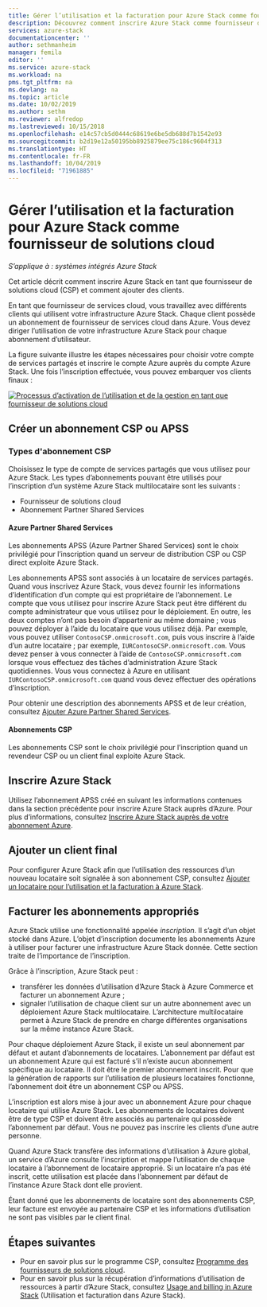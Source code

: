 ```yaml
---
title: Gérer l’utilisation et la facturation pour Azure Stack comme fournisseur de solutions cloud | Microsoft Docs
description: Découvrez comment inscrire Azure Stack comme fournisseur de solutions cloud et d’ajout de clients pour la facturation.
services: azure-stack
documentationcenter: ''
author: sethmanheim
manager: femila
editor: ''
ms.service: azure-stack
ms.workload: na
pms.tgt_pltfrm: na
ms.devlang: na
ms.topic: article
ms.date: 10/02/2019
ms.author: sethm
ms.reviewer: alfredop
ms.lastreviewed: 10/15/2018
ms.openlocfilehash: e14c57cb5d0444c68619e6be5db688d7b1542e93
ms.sourcegitcommit: b2d19e12a50195bb8925879ee75c186c9604f313
ms.translationtype: HT
ms.contentlocale: fr-FR
ms.lasthandoff: 10/04/2019
ms.locfileid: "71961885"
---
```

# <a name="manage-usage-and-billing-for-azure-stack-as-a-cloud-solution-provider"></a>Gérer l’utilisation et la facturation pour Azure Stack comme fournisseur de solutions cloud

*S’applique à : systèmes intégrés Azure Stack*

Cet article décrit comment inscrire Azure Stack en tant que fournisseur de solutions cloud (CSP) et comment ajouter des clients.

En tant que fournisseur de services cloud, vous travaillez avec différents clients qui utilisent votre infrastructure Azure Stack. Chaque client possède un abonnement de fournisseur de services cloud dans Azure. Vous devez diriger l’utilisation de votre infrastructure Azure Stack pour chaque abonnement d’utilisateur.

La figure suivante illustre les étapes nécessaires pour choisir votre compte de services partagés et inscrire le compte Azure auprès du compte Azure Stack. Une fois l’inscription effectuée, vous pouvez embarquer vos clients finaux :

[![Processus d’activation de l’utilisation et de la gestion en tant que fournisseur de solutions cloud](media/azure-stack-add-manage-billing-as-a-csp/process-add-useage-as-a-csp.png "Processus d’activation de l’utilisation et de la gestion en tant que fournisseur de solutions cloud")](media/azure-stack-add-manage-billing-as-a-csp/process-add-useage-as-a-csp.png#lightbox)

## <a name="create-a-csp-or-apss-subscription"></a>Créer un abonnement CSP ou APSS

### <a name="csp-subscription-types"></a>Types d'abonnement CSP

Choisissez le type de compte de services partagés que vous utilisez pour Azure Stack. Les types d’abonnements pouvant être utilisés pour l’inscription d’un système Azure Stack multilocataire sont les suivants :

- Fournisseur de solutions cloud
- Abonnement Partner Shared Services

#### <a name="azure-partner-shared-services"></a>Azure Partner Shared Services

Les abonnements APSS (Azure Partner Shared Services) sont le choix privilégié pour l’inscription quand un serveur de distribution CSP ou CSP direct exploite Azure Stack.

Les abonnements APSS sont associés à un locataire de services partagés. Quand vous inscrivez Azure Stack, vous devez fournir les informations d’identification d’un compte qui est propriétaire de l’abonnement. Le compte que vous utilisez pour inscrire Azure Stack peut être différent du compte administrateur que vous utilisez pour le déploiement. En outre, les deux comptes n’ont pas besoin d’appartenir au même domaine ; vous pouvez déployer à l’aide du locataire que vous utilisez déjà. Par exemple, vous pouvez utiliser `ContosoCSP.onmicrosoft.com`, puis vous inscrire à l’aide d’un autre locataire ; par exemple, `IURContosoCSP.onmicrosoft.com`. Vous devez penser à vous connecter à l’aide de `ContosoCSP.onmicrosoft.com` lorsque vous effectuez des tâches d’administration Azure Stack quotidiennes. Vous vous connectez à Azure en utilisant `IURContosoCSP.onmicrosoft.com` quand vous devez effectuer des opérations d’inscription.

Pour obtenir une description des abonnements APSS et de leur création, consultez [Ajouter Azure Partner Shared Services](/partner-center/shared-services).

#### <a name="csp-subscriptions"></a>Abonnements CSP

Les abonnements CSP sont le choix privilégié pour l’inscription quand un revendeur CSP ou un client final exploite Azure Stack.

## <a name="register-azure-stack"></a>Inscrire Azure Stack

Utilisez l’abonnement APSS créé en suivant les informations contenues dans la section précédente pour inscrire Azure Stack auprès d’Azure. Pour plus d’informations, consultez [Inscrire Azure Stack auprès de votre abonnement Azure](azure-stack-registration.md).

## <a name="add-end-customer"></a>Ajouter un client final

Pour configurer Azure Stack afin que l’utilisation des ressources d’un nouveau locataire soit signalée à son abonnement CSP, consultez [Ajouter un locataire pour l’utilisation et la facturation à Azure Stack](azure-stack-csp-howto-register-tenants.md).

## <a name="charge-the-right-subscriptions"></a>Facturer les abonnements appropriés

Azure Stack utilise une fonctionnalité appelée *inscription*. Il s’agit d’un objet stocké dans Azure. L’objet d’inscription documente les abonnements Azure à utiliser pour facturer une infrastructure Azure Stack donnée. Cette section traite de l’importance de l’inscription.

Grâce à l’inscription, Azure Stack peut :

- transférer les données d’utilisation d’Azure Stack à Azure Commerce et facturer un abonnement Azure ;
- signaler l’utilisation de chaque client sur un autre abonnement avec un déploiement Azure Stack multilocataire. L’architecture multilocataire permet à Azure Stack de prendre en charge différentes organisations sur la même instance Azure Stack.

Pour chaque déploiement Azure Stack, il existe un seul abonnement par défaut et autant d’abonnements de locataires. L’abonnement par défaut est un abonnement Azure qui est facturé s’il n’existe aucun abonnement spécifique au locataire. Il doit être le premier abonnement inscrit. Pour que la génération de rapports sur l’utilisation de plusieurs locataires fonctionne, l’abonnement doit être un abonnement CSP ou APSS.

L’inscription est alors mise à jour avec un abonnement Azure pour chaque locataire qui utilise Azure Stack. Les abonnements de locataires doivent être de type CSP et doivent être associés au partenaire qui possède l’abonnement par défaut. Vous ne pouvez pas inscrire les clients d’une autre personne.

Quand Azure Stack transfère des informations d’utilisation à Azure global, un service d’Azure consulte l’inscription et mappe l’utilisation de chaque locataire à l’abonnement de locataire approprié. Si un locataire n’a pas été inscrit, cette utilisation est placée dans l’abonnement par défaut de l’instance Azure Stack dont elle provient.

Étant donné que les abonnements de locataire sont des abonnements CSP, leur facture est envoyée au partenaire CSP et les informations d’utilisation ne sont pas visibles par le client final.

## <a name="next-steps"></a>Étapes suivantes

- Pour en savoir plus sur le programme CSP, consultez [Programme des fournisseurs de solutions cloud](https://partner.microsoft.com/solutions/microsoft-cloud-solutions).
- Pour en savoir plus sur la récupération d’informations d’utilisation de ressources à partir d’Azure Stack, consultez [Usage and billing in Azure Stack](azure-stack-billing-and-chargeback.md) (Utilisation et facturation dans Azure Stack).
